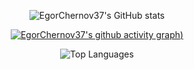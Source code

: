 <center>
  
![EgorChernov37's GitHub stats](https://github-readme-stats.vercel.app/api?username=EgorChernov37&count_private=true&show_icons=true&theme=dark&hide_title=true) 
  
[![EgorChernov37's github activity graph](https://github-readme-activity-graph.cyclic.app/graph?username=EgorChernov37&theme=github-compact))](https://github.com/ashutosh00710/github-readme-activity-graph)
  
![Top Languages](https://github-readme-stats.vercel.app/api/top-langs/?username=EgorChernov37&exclude_repo=frityet.github.io,Blog,wiki,CoDZombies-H3VR,MeatKit,WurstLink,OkBot,robot&theme=dark&hide=cmake,makefile,shaderlab,mathematica,hlsl)
  
</center>
